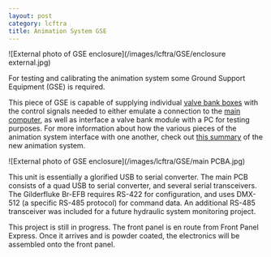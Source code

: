 ```yaml
---
layout: post
category: lcftra
title: Animation System GSE
---
```

![External photo of GSE enclosure](/images/lcftra/GSE/enclosure external.jpg)

For testing and calibrating the animation system some Ground Support Equipment (GSE) is required.<!--more-->

This piece of GSE is capable of supplying individual <a href="https://aramder.github.io/animation-bank-module/" target="_blank">valve bank boxes</a> with the control signals needed to either emulate a connection to the <a href="https://aramder.github.io/animation-computer/" target="_blank">main computer</a>, as well as interface a valve bank module with a PC for testing purposes. For more information about how the various pieces of the animation system interface with one another, check out <a href="https://aramder.github.io/animation-summary/" target="_blank">this summary</a> of the new animation system.

![External photo of GSE enclosure](/images/lcftra/GSE/main PCBA.jpg)

This unit is essentially a glorified USB to serial converter. The main PCB consists of a quad USB to serial converter, and several serial transceivers. The Gilderfluke Br-EFB requires RS-422 for configuration, and uses DMX-512 (a specific RS-485 protocol) for command data. An additional RS-485 transceiver was included for a future hydraulic system monitoring project.

This project is still in progress. The front panel is en route from Front Panel Express. Once it arrives and is powder coated, the electronics will be assembled onto the front panel.